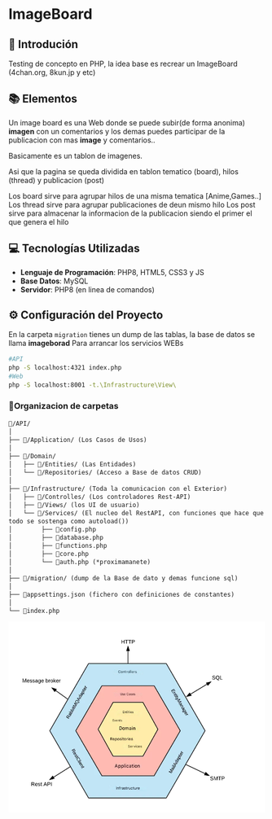 # ImageBoard

## 🏁 Introdución
Testing de concepto en PHP, la idea base es recrear un ImageBoard (4chan.org, 8kun.jp y etc)

## 📚 Elementos
Un image board es una Web donde se puede subir(de forma anonima) **imagen** con un comentarios y los demas puedes participar de la publicacion con mas **image** y comentarios..

Basicamente es un tablon de imagenes.

Asi que la pagina se queda dividida en tablon tematico (board), hilos (thread) y publicacion (post)

Los board sirve para agrupar hilos de una misma tematica [Anime,Games..]
Los thread sirve para agrupar publicaciones de deun mismo hilo 
Los post sirve para almacenar la informacion de la publicacion siendo el primer el que genera el hilo

## 💻 Tecnologías Utilizadas
- **Lenguaje de Programación**: PHP8, HTML5, CSS3 y JS
- **Base Datos**: MySQL
- **Servidor**: PHP8 (en linea de comandos)


## ⚙️ Configuración del Proyecto

En la carpeta ```migration``` tienes un dump de las tablas, la base de datos se llama **imageborad**
Para arrancar los servicios WEBs
```bash
#API
php -S localhost:4321 index.php
#Web
php -S localhost:8001 -t.\Infrastructure\View\ 
```

### 🧶Organizacion de carpetas

```
📂/API/
│
├── 📂/Application/ (Los Casos de Usos)
│
├── 📂/Domain/
│   ├── 📂/Entities/ (Las Entidades)
│   └── 📂/Repositories/ (Acceso a Base de datos CRUD)
│
├── 📂/Infrastructure/ (Toda la comunicacion con el Exterior)
│   ├── 📂/Controlles/ (Los controladores Rest-API)
│   ├── 📂/Views/ (los UI de usuario)
│   └── 📂/Services/ (El nucleo del RestAPI, con funciones que hace que todo se sostenga como autoload())
│        ├── 📄config.php
│        ├── 📄database.php
│        ├── 📄functions.php
│        ├── 📄core.php
│        └── 📄auth.php (*proximamanete)
│
├── 📂/migration/ (dump de la Base de dato y demas funcione sql)
│
├── 📄appsettings.json (fichero con definiciones de constantes)
│
└── 📄index.php
```

![DDD](ArquitectureHexagonal.png)